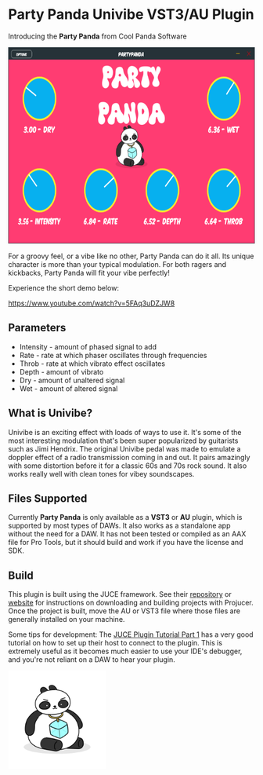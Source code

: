 # Party Panda Univibe VST3/AU Plugin
Introducing the **Party Panda** from Cool Panda Software

<p>
    <img alt="Party Panda Interface" src="/Assets/interface.png" height="400">
</p>

For a groovy feel, or a vibe like no other, Party Panda can do it all. Its unique character is more than your typical modulation. For both ragers and kickbacks, Party Panda will fit your vibe perfectly!

Experience the short demo below:

https://www.youtube.com/watch?v=5FAq3uDZJW8

## Parameters
* Intensity - amount of phased signal to add
* Rate - rate at which phaser oscillates through frequencies
* Throb - rate at which vibrato effect oscillates
* Depth - amount of vibrato
* Dry - amount of unaltered signal
* Wet - amount of altered signal

## What is Univibe?
Univibe is an exciting effect with loads of ways to use it. It's some of the most interesting modulation that's been super popularized by guitarists such as Jimi Hendrix. The original Univibe pedal was made to emulate a doppler effect of a radio transmission coming in and out. It pairs amazingly with some distortion before it for a classic 60s and 70s rock sound. It also works really well with clean tones for vibey soundscapes.

## Files Supported
Currently **Party Panda** is only available as a **VST3** or **AU** plugin, which is supported by most types of DAWs. It also works as a standalone app without the need for a DAW. It has not been tested or compiled as an AAX file for Pro Tools, but it should build and work if you have the license and SDK.

## Build
This plugin is built using the JUCE framework. See their [repository](https://github.com/juce-framework/JUCE) or [website](https://juce.com/) for instructions on downloading and building projects with Projucer. Once the project is built, move the AU or VST3 file where those files are generally installed on your machine.

Some tips for development:
The [JUCE Plugin Tutorial Part 1](https://docs.juce.com/master/tutorial_create_projucer_basic_plugin.html) has a very good tutorial on how to set up their host to connect to the plugin. This is extremely useful as it becomes much easier to use your IDE's debugger, and you're not reliant on a DAW to hear your plugin.

<a href="https://www.coolxpanda.com/">
    <img alt="Cool Panda Logo" src="/Assets/coolxpandapng.png" height="200">
</a>

